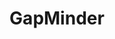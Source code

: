---
layout: firm_page
title: "GapMinder"
id: "gapminder.vc"
permalink: "/gapmindergapminder.vc/"
website: "https://gapminder.vc"
offices: "Amsterdam (Netherlands)"
investment_stages: "Pre-Seed, Seed, Series A"
portfolio_companies: "FintechOS, TypingDNA, Cartloop, DruidAI, Cyscale, Outthink, Xvision, Finqware, Beez, UndeLucram, Aggero, Frisbo, Smart Dreamers, Soleadify, DeepStash, Machinations, Innoship, Planable, Yarooms, Genezio"
portfolio_link: "https://gapminder.vc/#portfolio"
investment_markets: "AI, Deeptech, SaaS, B2B, Enterprise automation, Data/analytics, FinTech, CyberSec, Dev tools"
founded_year: "2017"
description: "GapMinder is a venture capital firm focusing on AI/Deeptech and SaaS companies in the B2B space, primarily in the SEE region and diaspora. They invest in seed and Series A rounds, supporting founders with operational expertise and resources to scale globally."
linkedin: "https://www.linkedin.com/company/gapminder-vc/"
twitter: ""
instagram: ""
team_page: "https://gapminder.vc/#team"
investor_type: "Venture Capital"
crunchbase: "https://www.crunchbase.com/organization/gapminder-vc"
pitchbook: "https://pitchbook.com/profiles/investor/234142-12"

# SEO Optimization
meta_title: "GapMinder - VC Firm - projectstartups.com"
meta_description: "GapMinder, GapMinder is a venture capital firm focusing on AI/Deeptech and SaaS companies in the B2B space, primarily in the SEE region and diaspora. They invest..."
meta_keywords: "GapMinder, AI, Deeptech, SaaS, B2B, Enterprise automation, Data/analytics, FinTech, CyberSec, Dev tools, VC firm, venture capital, startup investor, projectstartups.com"
canonical_url: "https://vc.projectstartups.com/gapmindergapminder.vc/"
---